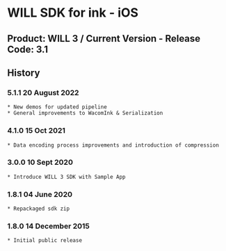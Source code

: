 # WILL SDK for ink - iOS

## Product: WILL 3 / Current Version - Release Code: 3.1

## History


### 5.1.1	20 August 2022
	* New demos for updated pipeline
	* General improvements to WacomInk & Serialization 

### 4.1.0   15 Oct 2021
    * Data encoding process improvements and introduction of compression

### 3.0.0   10 Sept 2020
    * Introduce WILL 3 SDK with Sample App

### 1.8.1   04 June 2020
    * Repackaged sdk zip

### 1.8.0   14 December 2015
    * Initial public release

    

